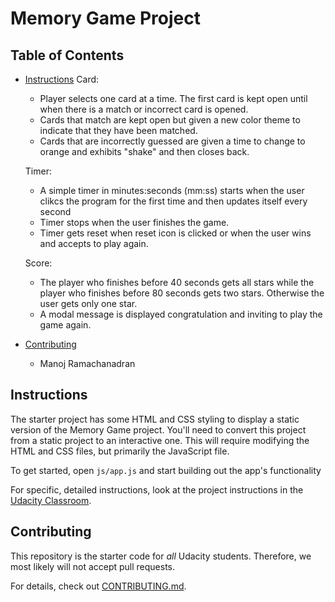 # Memory Game Project

## Table of Contents

* [Instructions](#instructions)
   Card:
   * Player selects one card at a time. The first card is kept open until when there is a match or incorrect card is opened.
   * Cards that match are kept open but given a new color theme to indicate that they have been matched. 
   * Cards that are incorrectly guessed are given a time to change to orange and exhibits "shake" and then closes back.
   
   Timer:
   * A simple timer in minutes:seconds (mm:ss) starts when the user clikcs the program for the first time and then updates itself every second
   * Timer stops when the user finishes the game. 
   * Timer gets reset when reset icon is clicked or when the user wins and accepts to play again. 

   Score: 
   * The player who finishes before 40 seconds gets all stars while the player who finishes before 80 seconds gets two stars. Otherwise the user gets only one star. 
   * A modal message is displayed congratulation and inviting to play the game again.


* [Contributing](#contributing)
    * Manoj Ramachanadran

## Instructions

The starter project has some HTML and CSS styling to display a static version of the Memory Game project. You'll need to convert this project from a static project to an interactive one. This will require modifying the HTML and CSS files, but primarily the JavaScript file.

To get started, open `js/app.js` and start building out the app's functionality

For specific, detailed instructions, look at the project instructions in the [Udacity Classroom](https://classroom.udacity.com/me).

## Contributing

This repository is the starter code for _all_ Udacity students. Therefore, we most likely will not accept pull requests.

For details, check out [CONTRIBUTING.md](CONTRIBUTING.md).
